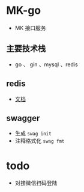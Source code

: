 # MK-go

+ MK 接口服务

## 主要技术栈

+ go 、 gin 、mysql 、redis

## redis

+ [文档](https://redis.uptrace.dev/zh/guide/go-redis.html)

## swagger

+ 生成 `swag init`
+ 注释格式化 `swag fmt`

# todo

+ 对接微信扫码登陆